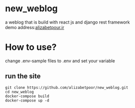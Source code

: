 # new_weblog
a weblog that is build with react js and django rest framework <br />
demo address:[alizabetpour.ir](http://alizabetpour.ir "وبلاگ")
# How to use?
change .env-sample files to .env and set your variable
## run the site
```
git clone https://github.com/alizabetpoor/new_weblog.git
cd new_weblog
docker-compose build
docker-compose up -d
```
